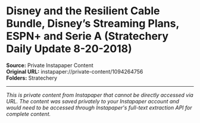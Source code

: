 # Disney and the Resilient Cable Bundle, Disney’s Streaming Plans, ESPN+ and Serie A (Stratechery Daily Update 8-20-2018)

**Source:** Private Instapaper Content  
**Original URL:** instapaper://private-content/1094264756  
**Folders:** Stratechery  

---

*This is private content from Instapaper that cannot be directly accessed via URL. The content was saved privately to your Instapaper account and would need to be accessed through Instapaper's full-text extraction API for complete content.*